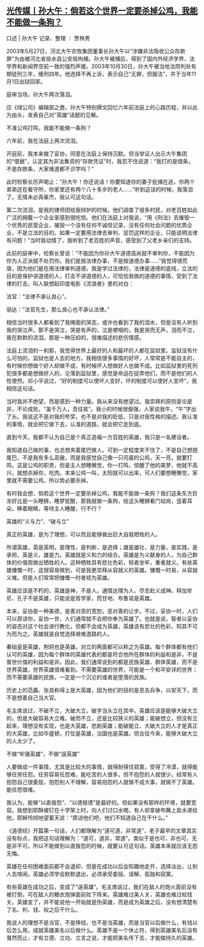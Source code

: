 <!--1605368070000-->
[光传媒丨孙大午：倘若这个世界一定要杀掉公鸡，我能不能做一条狗？](https://chinadigitaltimes.net/chinese/2020/11/%e5%85%89%e4%bc%a0%e5%aa%92%e4%b8%a8%e5%ad%99%e5%a4%a7%e5%8d%88%ef%bc%9a%e5%80%98%e8%8b%a5%e8%bf%99%e4%b8%aa%e4%b8%96%e7%95%8c%e4%b8%80%e5%ae%9a%e8%a6%81%e6%9d%80%e6%8e%89%e5%85%ac%e9%b8%a1%ef%bc%8c/)
------

<p>口述 | 孙大午 记录、整理 ︱ 贾林男</p><p>2003年5月27日，河北大午农牧集团董事长孙大午以“涉嫌非法吸收公众存款罪”为由被河北省徐水县公安局拘捕。孙大午被捕后，得到了国内外经济学界、法学界和新闻界空前一致的强烈声援。2003年10月30日，孙大午被当地法院判处有期徒刑三年，缓刑四年。他选择不再上诉，表示自己“无罪，但服法”，并于当年11月1日出狱回家。</p><p>庭审当场，孙大午两次落泪。</p><p>应《绿公司》编辑部之邀，孙大午特别撰文回忆六年前法庭上的心路历程，并以此为由头，发表自己对“英雄”话题的见解。</p><p>不准公鸡打鸣，我能不能做一条狗？</p><p>六年前，我在法庭上两次流泪。</p><p>开庭前，我本来做了妥协，同意在法庭上保持沉默。但当举证人出示大午集团的“借据”，认定其为非法集资的“存款凭证”时，我忍不住说道：“我打的是借条，不是存款条，大家难道都不识字吗？”</p><p>此时检察长厉声喝止：“孙大午！你还说话！你要知道你的妻子批捕在逃，你两个弟弟还在看守所，你家里还有两个八十多岁的老人……”听到这话的时候，我落泪了。无情未必真豪杰，我认可这句话。</p><p>第二次流泪，是我的律师团给我辩护的时候。他们调查了很多村民，对老百姓如此广泛的拥戴一个企业家感到很吃惊。他们在法庭上对我说，“用《刑法》去摧毁一个优秀的民营企业，摧毁一个没有任何不诚信记录，没有任何社会问题的优质企业，不是立法的目的。如果一定要用法律去审判、惩罚这样的企业，只能说明法律有问题！”当时我动情了，我听到了老百姓的声音，感受到了父老乡亲们的支持。</p><p>此前的庭审中，检察长曾说：“不能因为你孙大午道德高尚就不审判你，不能因为你为人正派就不处罚你。我们是按法律办事，不是按道德办事……”我觉得很荒唐，因为他们是在用法律审判道德。我是学过法律的，法律是道德的底线，立法的目的是保护讲道德的人，打击不讲道德的人，可恰恰我做的道德的事情，受到了法律的打击，叫人联想起印度电影《流浪者》里的对白：</p><p>法官：“法律不承认良心”。</p><p>丽达：“法官先生，那么良心也不承认法律。”</p><p>相信当时很多人都看到了我掩面的哭态，或许也看到了我的泪水，但是没有人听到我的哭泣声。那不是哭泣，哭是有声的，泣是哽咽的，我是哭而无声，泪而不泣，我在默默的流泪。那是一种压抑的，很难描述的悲伤情感。</p><p>法庭上流泪的一刹那，我觉得世界上最好的人和最坏的人都在监狱里。监狱没有什么可怕的，监狱也是人去的地方。我相信很多事情的好坏，人常常是不能自主的，有时候你想做个好人却做不成，有时候坏人想做好人也做不成。比如监狱里的死刑犯很多都是想做好人的，沦落到监狱里，感觉是命运在捉弄他们，而不是他们的人性使然。邓小平说过，“好的制度可以使坏人变好，坏的制度可以使好人变坏”，我相信这句话。</p><p>当时我并不绝望，而是感到一种力量。我从来没有绝望过。我崇拜的原则是论是非，不论成败，“虽千万人，吾往矣”。我小的时候很倔强，人家说我牛，“午”字出了头。我说这不是对我的夸奖，也不是对我的贬低，只是对我性格的描述。我认准的事情，就会把它做下去，认准的道路，就会把它走到底。</p><p>直到今天，我都不认为自己是个真正造福一方百姓的英雄，我只是一名建设者。</p><p>我知道自己做的事，也总想夹着尾巴做人。可到一定程度夹不住了，不是自己想翘尾巴，不是我有多么高傲，而是我感觉自己像一只司晨的公鸡，天一亮，就要打鸣，这是公鸡的职责，但是主人想睡懒觉，你一打鸣，惊醒了他的美梦，他就不高兴，就想杀掉你，吃肉。本来公鸡一叫，太阳就可以出来，可人们要想睡懒觉，家里就不需要公鸡，所以势必要杀掉。</p><p>有时我会想，倘若这个世界一定要杀掉公鸡，我能不能做一条狗？我们这条东方巨龙好比是一头睡狮，睡梦犹酣，那我就做一条狗，给这头睡狮看门站岗，竖着耳朵，睁着眼睛，等待主人睡醒，行不行？</p><p>英雄的“义与力”、“破与立”</p><p>真正的英雄，是为了理想，可以而且能够做出巨大自我牺牲的人。</p><p>所谓英雄，英是英明，是理性，是判断，是选择；雄是雄壮，是力量，是实践，是承担。英是义，雄是力。英雄就是义和力的结合。英雄是为义献身的人，为自己群体的价值观做出牺牲的人。这种牺牲具有悲壮色彩，轻者坐牢，重者就义。有些英雄慷慨一时，这很容易做到，可是我更崇拜从容就义的英雄。慷慨一时易，从容就义难。但是人们常常把慷慨一时者视为英雄。</p><p>英雄应该是不朽的，英雄是神，不是人。通情达理为人，尽忠赴义成神。释加牟尼、孔子不是英雄，只能说是哲学家，而甘地、布鲁诺是英雄。</p><p>本来，妥协是一种美德，是善对恶的宽恕，恶对善的让步。不过，妥协一时，人们可以原谅你，妥协一世，人们通常就不会把你奉为英雄了。也就是说，智者以妥协的姿态对这个社会进行教化，但都不会成为英雄，英雄该有悲壮的色彩，知其不可为而为之。英雄就是自觉选择艰难道路的人。</p><p>秦始皇是英雄，荆轲也是英雄。对立的两面都可以称之为英雄。每个群体都有他们认可的英雄，因为每个群体的英雄代表的都是符合他所在群体的利益和是非，不是普世价值的利益和是非。因此，我们通常说到的都是民族英雄、群体英雄，而不是世界英雄，世界英雄很难看到。不需要英雄的世界，可能是一个和平安详的世界；而不需要英雄的民族，一定是一个沉沦的或者是堕落的民族。</p><p>历史上的范蠡、张良称得上是大英雄，因为他们的目的是息去兵争，以安天下，而不是想着自己当大官。</p><p>毛主席说过，不破不立，大破大立，破字当头立在其中。英雄应该是能够大破大立的，但是大破容易大立难。破而不立，还是比较狭义的英雄；能破想立，但没有立起来，理想没有实现，也是大英雄，悲剧英雄；能破能立、大破大立的人才是真正的大英雄，比如华盛顿，打仗是英雄，治国也是英雄。但古往今来，能够大破大立的人太少了。</p><p>不做“牢骚英雄”，不做“逞英雄”</p><p>人要做成一件事情，尤其是比较大的事情，就得耐得住寂寞，受得了冷漠，就得能够任劳任怨。任劳容易任怨难，能吃苦的人很多，但不抱怨的人就很少。经常有人抱怨自己很委屈，抱怨别人不理解，容易抱怨的人就做不成大事，就做不了英雄。能任怨很难。</p><p>我认为，能够“以直报怨”、“以德报德”是最好的。但如果没有那样的环境，就要宽容。我想到耶酥被钉在十字架上时，向人们讨口水喝，有人却拿破布蘸上盐水递给他，耶稣怜悯地望着天说：“原谅他们吧，他们不知道自己在干什么。”</p><p>《道德经》开篇第一句话，人们都理解为“道可道，非常道”，老子最早的文章其实没有标点，我把这句话理解为：“道可，道非，常道”。类似于是也可，非也可，无是非不可。所以不能做到以直报怨的时候，就要认可这句话。英雄本来就应该无怨无悔。</p><p>英雄在任何困难面前都不会退却，但是在成功以后会知趣地走开，选择淡出，让别人去喧闹。英雄必须学会默默退出，必须承受委屈、误解、孤独和寂寞。</p><p>有些英雄在成功之后，变成了“逞英雄”。毛主席说过，我们在敌人的炮火面前没有被打倒，可在敌人的糖衣炮弹面前败下阵来。英雄难过美人关，英雄也难过权钱关。英雄变了，并不能说他一开始就是伪英雄，而是成为英雄之后，没有想清楚有了名、利、钱、权之后干什么。</p><p>我说人的理想不是当官，不是挣钱，也不是当英雄，而是当官以后做什么，有钱以后怎么用，成就英雄美名以后做什么。英雄不是一个休止符，得到英雄美名后没有戛然而止，才有立德、立功、立言之说，才能把美名传下去，才能做持久的英雄。</p>
